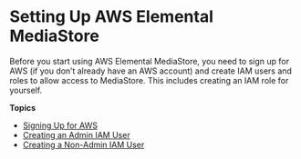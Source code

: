 # Setting Up AWS Elemental MediaStore<a name="setting-up"></a>

Before you start using AWS Elemental MediaStore, you need to sign up for AWS \(if you don’t already have an AWS account\) and create IAM users and roles to allow access to MediaStore\. This includes creating an IAM role for yourself\.

**Topics**
+ [Signing Up for AWS](aws-sign-up.md)
+ [Creating an Admin IAM User](IAM-user-create.md)
+ [Creating a Non\-Admin IAM User](setting-up-IAM-users-create-nonadmin.md)